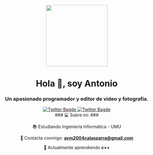 <div id="header" align="center">
  <img src="https://media.giphy.com/media/QNFhOolVeCzPQ2Mx85/giphy.gif" width="200"/>
  <h1 align="center">Hola 👋, soy Antonio</h1>
  <h3>
    Un apasionado programador y editor de vídeo y fotografía.
  </h3>
<div id="badges" align="center">
  <a href="https://twitter.com/136Avm">
    <img src="https://img.shields.io/twitter/url?color=blue&label=136avm&logo=Twitter&logoColor=blue&style=for-the-badge&url=https%3A%2F%2Ftwitter.com%2F136Avm" alt="Twitter Bagde"/>
  </a>
  <a href="https://www.instagram.com/avm_136">
    <img src="https://img.shields.io/twitter/url?color=E1306C&label=avm_136&logo=Instagram&logoColor=E1306C&style=for-the-badge&url=https%3A%2F%2Fwww.instagram.com%2Favm_136" alt="Twitter Bagde"/>
  </a>
</div>
###
💻 Sobre mi:
###

📚 Estudiando Ingeniería Informática - UMU

📧 Contacta conmigo: **avm2004calasparra@gmail.com**

🌱 Actualmente aprendiendo **c++**
